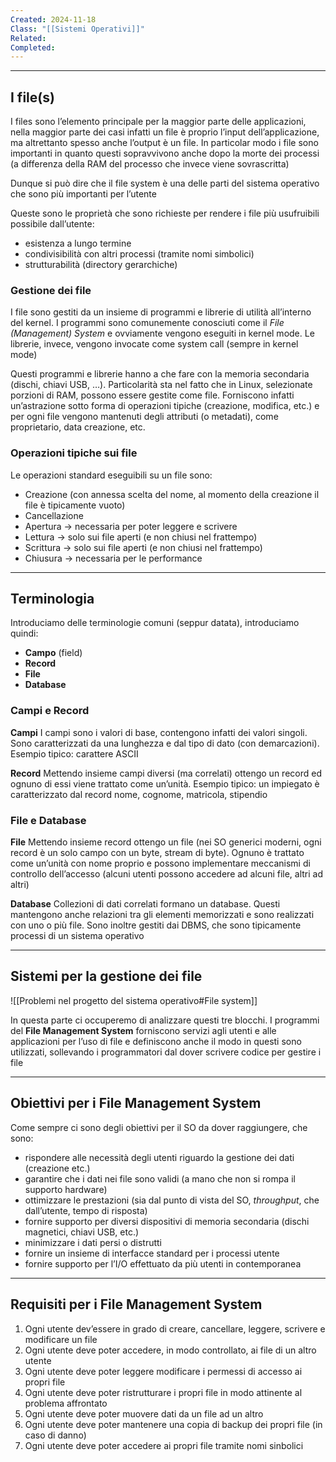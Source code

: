 ```yaml
---
Created: 2024-11-18
Class: "[[Sistemi Operativi]]"
Related: 
Completed:
---
```

---
## I file(s)
I files sono l’elemento principale per la maggior parte delle applicazioni, nella maggior parte dei casi infatti un file è proprio l’input dell’applicazione, ma altrettanto spesso anche l’output è un file.
In particolar modo i file sono importanti in quanto questi sopravvivono anche dopo la morte dei processi (a differenza della RAM del processo che invece viene sovrascritta)

Dunque si può dire che il file system è una delle parti del sistema operativo che sono più importanti per l’utente

Queste sono le proprietà che sono richieste per rendere i file più usufruibili possibile dall’utente:
- esistenza a lungo termine
- condivisibilità con altri processi (tramite nomi simbolici)
- strutturabilità (directory gerarchiche)

### Gestione dei file
I file sono gestiti da un insieme di programmi e librerie di utilità all’interno del kernel. I programmi sono comunemente conosciuti come il *File (Management) System* e ovviamente vengono eseguiti in kernel mode. Le librerie, invece, vengono invocate come system call (sempre in kernel mode)

Questi programmi e librerie hanno a che fare con la memoria secondaria (dischi, chiavi USB, …). Particolarità sta nel fatto che in Linux, selezionate porzioni di RAM, possono essere gestite come file. Forniscono infatti un’astrazione sotto forma di operazioni tipiche (creazione, modifica, etc.) e per ogni file vengono mantenuti degli attributi (o metadati), come proprietario, data creazione, etc.

### Operazioni tipiche sui file
Le operazioni standard eseguibili su un file sono:
- Creazione (con annessa scelta del nome, al momento della creazione il file è tipicamente vuoto)
- Cancellazione
- Apertura → necessaria per poter leggere e scrivere
- Lettura → solo sui file aperti (e non chiusi nel frattempo)
- Scrittura → solo sui file aperti (e non chiusi nel frattempo)
- Chiusura → necessaria per le performance

---
## Terminologia
Introduciamo delle terminologie comuni (seppur datata), introduciamo quindi:
- **Campo** (field)
- **Record**
- **File**
- **Database**

### Campi e Record
**Campi**
I campi sono i valori di base, contengono infatti dei valori singoli. Sono caratterizzati da una lunghezza e dal tipo di dato (con demarcazioni). Esempio tipico: carattere ASCII

**Record**
Mettendo insieme campi diversi (ma correlati) ottengo un record ed ognuno di essi viene trattato come un’unità. Esempio tipico: un impiegato è caratterizzato dal record nome, cognome, matricola, stipendio

### File e Database
**File**
Mettendo insieme record ottengo un file (nei SO generici moderni, ogni record è un solo campo con un byte, stream di byte). Ognuno è trattato come un’unità con nome proprio e possono implementare meccanismi di controllo dell’accesso (alcuni utenti possono accedere ad alcuni file, altri ad altri)

**Database**
Collezioni di dati correlati formano un database. Questi mantengono anche relazioni tra gli elementi memorizzati e sono realizzati con uno o più file. Sono inoltre gestiti dai DBMS, che sono tipicamente processi di un sistema operativo

---
## Sistemi per la gestione dei file
![[Problemi nel progetto del sistema operativo#File system]]

In questa parte ci occuperemo di analizzare questi tre blocchi.
I programmi del **File Management System** forniscono servizi agli utenti e alle applicazioni per l’uso di file e definiscono anche il modo in questi sono utilizzati, sollevando i programmatori dal dover scrivere codice per gestire i file

---
## Obiettivi per i File Management System
Come sempre ci sono degli obiettivi per il SO da dover raggiungere, che sono:
- rispondere alle necessità degli utenti riguardo la gestione dei dati (creazione etc.)
- garantire che i dati nei file sono validi (a mano che non si rompa il supporto hardware)
- ottimizzare le prestazioni (sia dal punto di vista del SO, *throughput*, che dall’utente, tempo di risposta)
- fornire supporto per diversi dispositivi di memoria secondaria (dischi magnetici, chiavi USB, etc.)
- minimizzare i dati persi o distrutti
- fornire un insieme di interfacce standard per i processi utente
- fornire supporto per l’I/O effettuato da più utenti in contemporanea

---
## Requisiti per i File Management System
1. Ogni utente dev’essere in grado di creare, cancellare, leggere, scrivere e modificare un file
2. Ogni utente deve poter accedere, in modo controllato, ai file di un altro utente
3. Ogni utente deve poter leggere modificare i permessi di accesso ai propri file
4. Ogni utente deve poter ristrutturare i propri file in modo attinente al problema affrontato
5. Ogni utente deve poter muovere dati da un file ad un altro
6. Ogni utente deve poter mantenere una copia di backup dei propri file (in caso di danno)
7. Ogni utente deve poter accedere ai propri file tramite nomi sinbolici